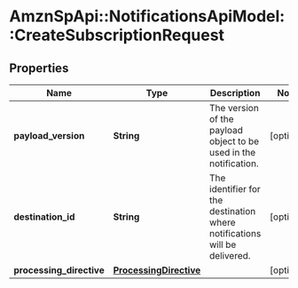 # AmznSpApi::NotificationsApiModel::CreateSubscriptionRequest

## Properties
Name | Type | Description | Notes
------------ | ------------- | ------------- | -------------
**payload_version** | **String** | The version of the payload object to be used in the notification. | [optional] 
**destination_id** | **String** | The identifier for the destination where notifications will be delivered. | [optional] 
**processing_directive** | [**ProcessingDirective**](ProcessingDirective.md) |  | [optional] 

